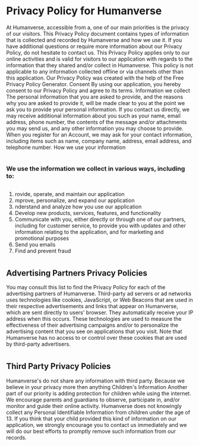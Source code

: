 # Privacy Policy for Humanverse
At Humanverse, accessible from a, one of our main priorities is the privacy of our visitors. This Privacy Policy document contains types of information that is collected and recorded by Humanverse and how we use it.
If you have additional questions or require more information about our Privacy Policy, do not hesitate to contact us.
This Privacy Policy applies only to our online activities and is valid for visitors to our application with regards to the information that they shared and/or collect in Humanverse. This policy is not applicable to any information collected offline or via channels other than this application. Our Privacy Policy was created with the help of the Free Privacy Policy Generator.
Consent
By using our application, you hereby consent to our Privacy Policy and agree to its terms.
Information we collect
The personal information that you are asked to provide, and the reasons why you are asked to provide it, will be made clear to you at the point we ask you to provide your personal information.
If you contact us directly, we may receive additional information about you such as your name, email address, phone number, the contents of the message and/or attachments you may send us, and any other information you may choose to provide.
When you register for an Account, we may ask for your contact information, including items such as name, company name, address, email address, and telephone number.
How we use your information
# 
### We use the information we collect in various ways, including to:
##
1. rovide, operate, and maintain our application
2. mprove, personalize, and expand our application
3. nderstand and analyze how you use our application
4. Develop new products, services, features, and functionality
5. Communicate with you, either directly or through one of our partners, including for customer service, to provide you with updates and other information relating to the application, and for marketing and promotional purposes
6. Send you emails
7. Find and prevent fraud
# 
## Advertising Partners Privacy Policies
You may consult this list to find the Privacy Policy for each of the advertising partners of Humanverse.
Third-party ad servers or ad networks uses technologies like cookies, JavaScript, or Web Beacons that are used in their respective advertisements and links that appear on Humanverse, which are sent directly to users' browser. They automatically receive your IP address when this occurs. These technologies are used to measure the effectiveness of their advertising campaigns and/or to personalize the advertising content that you see on applications that you visit.
Note that Humanverse has no access to or control over these cookies that are used by third-party advertisers.
# 
## Third Party Privacy Policies
Humanverse's do not share any information with third party. Because we believe in your privacy more then anything
Children's Information
Another part of our priority is adding protection for children while using the internet. We encourage parents and guardians to observe, participate in, and/or monitor and guide their online activity.
Humanverse does not knowingly collect any Personal Identifiable Information from children under the age of 13. If you think that your child provided this kind of information on our application, we strongly encourage you to contact us immediately and we will do our best efforts to promptly remove such information from our records.
